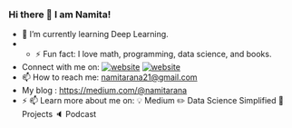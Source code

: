 ### Hi there 👋 I am Namita!

- 🔭 I’m currently learning Deep Learning.
- - ⚡ Fun fact: I love math, programming, data science, and books.
- Connect with me on:
[![website](./img/linkedin-light.svg)](https://www.linkedin.com/in/namitarana1/)
[![website](./img/linkedin-dark.svg)](https://www.linkedin.com/in/namitarana1/)
&nbsp;&nbsp;
- 📫 How to reach me: namitarana21@gmail.com
- My blog : https://medium.com/@namitarana
- ⚡ 📫 Learn more about me on:
💡 Medium
✏️ Data Science Simplified
🎯 Projects
🔈 Podcast
